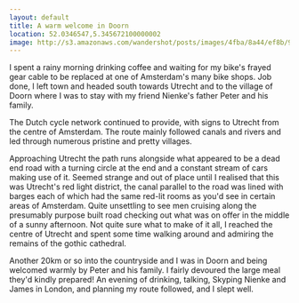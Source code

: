 ```yaml
---
layout: default
title: A warm welcome in Doorn
location: 52.0346547,5.345672100000002
image: http://s3.amazonaws.com/wandershot/posts/images/4fba/8a44/ef8b/9700/0300/0060/original/2012-05-16-utrecht.jpg?1337625178
---
```

I spent a rainy morning drinking coffee and waiting for my bike's frayed gear cable to be replaced at one of Amsterdam's many bike shops. Job done, I left town and headed south towards Utrecht and to the village of Doorn where I was to stay with my friend Nienke's father Peter and his family.

The Dutch cycle network continued to provide, with signs to Utrecht from the centre of Amsterdam. The route mainly followed canals and rivers and led through numerous pristine and pretty villages.

Approaching Utrecht the path runs alongside what appeared to be a dead end road with a turning circle at the end and a constant stream of cars making use of it. Seemed strange and out of place until I realised that this was Utrecht's red light district, the canal parallel to the road was lined with barges each of which had the same red-lit rooms as you'd see in certain areas of Amsterdam. Quite unsettling to see men cruising along the presumably purpose built road checking out what was on offer in the middle of a sunny afternoon.
Not quite sure what to make of it all, I reached the centre of Utrecht and spent some time walking around and admiring the  remains of the gothic cathedral.

Another 20km or so into the countryside and I was in Doorn and being welcomed warmly by Peter and his family. I fairly devoured the large meal they'd kindly prepared! An evening of drinking, talking, Skyping Nienke and James in London, and planning my route followed, and I slept well.